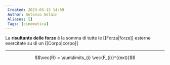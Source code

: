 ```yaml
---
 Created: 2023-03-13 14:59
 Author: Antonio Gelain
 Aliases: []
 Tags: [cinematica]
---
```


La **risultante delle forze** è la somma di tutte le [[Forza|forze]] esterne esercitate su di un [[Corpo|corpo]]

---

$$\vec{R} = \sum\limits_{i} \vec{F_{i}}^{(ext)}$$